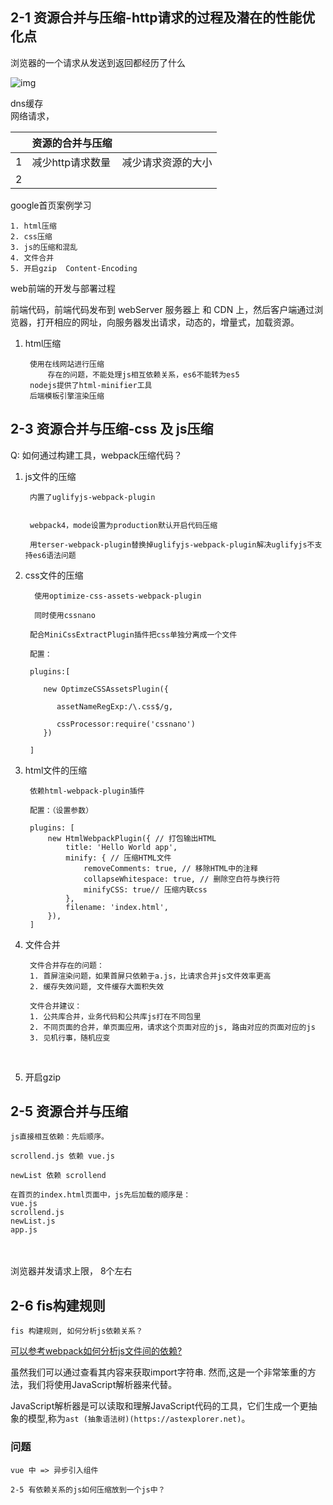 ## 2-1 资源合并与压缩-http请求的过程及潜在的性能优化点

浏览器的一个请求从发送到返回都经历了什么

![img](https://img.mukewang.com/5b5581020001ad4318010639.png)


dns缓存  
网络请求， 


|   | 资源的合并与压缩 | |
|  ----  | ----  | ----  |
| 1  | 减少http请求数量 |减少请求资源的大小 |
| 2  |   |


google首页案例学习

	1. html压缩
	2. css压缩
	3. js的压缩和混乱
	4. 文件合并
	5. 开启gzip  Content-Encoding



web前端的开发与部署过程

前端代码，前端代码发布到 webServer  服务器上 和 CDN 上，然后客户端通过浏览器，打开相应的网址，向服务器发出请求，动态的，增量式，加载资源。






1. html压缩
	
		使用在线网站进行压缩
			存在的问题，不能处理js相互依赖关系，es6不能转为es5
		nodejs提供了html-minifier工具
		后端模板引擎渲染压缩
	
	
## 2-3 资源合并与压缩-css 及 js压缩
 Q: 如何通过构建工具，webpack压缩代码？
		
1. js文件的压缩
		
		内置了uglifyjs-webpack-plugin
		
	
		webpack4，mode设置为production默认开启代码压缩
		
		用terser-webpack-plugin替换掉uglifyjs-webpack-plugin解决uglifyjs不支持es6语法问题
	
2. css文件的压缩
		
		 使用optimize-css-assets-webpack-plugin
			
		 同时使用cssnano
			
		配合MiniCssExtractPlugin插件把css单独分离成一个文件
			
		配置：
		
		plugins:[
		
		   new OptimzeCSSAssetsPlugin({
		
		      assetNameRegExp:/\.css$/g,
		
		      cssProcessor:require('cssnano')
		   })
		
		]
3. html文件的压缩
		
		依赖html-webpack-plugin插件
		
		配置：（设置参数）
		
		plugins: [
		    new HtmlWebpackPlugin({ // 打包输出HTML
		        title: 'Hello World app',
		        minify: { // 压缩HTML文件
		            removeComments: true, // 移除HTML中的注释
		            collapseWhitespace: true, // 删除空白符与换行符
		            minifyCSS: true// 压缩内联css
		        },
		        filename: 'index.html',
			}),
		]
	


4. 文件合并
		
		文件合并存在的问题：
		1. 首屏渲染问题，如果首屏只依赖于a.js，比请求合并js文件效率更高
		2. 缓存失效问题, 文件缓存大面积失效
	
		文件合并建议：
		1. 公共库合并，业务代码和公共库js打在不同包里
		2. 不同页面的合并，单页面应用，请求这个页面对应的js, 路由对应的页面对应的js
		3. 见机行事，随机应变
	
	
	​	
	
5. 开启gzip



## 2-5   资源合并与压缩

	js直接相互依赖：先后顺序。
	
	scrollend.js 依赖 vue.js 
	 
	newList 依赖 scrollend 
	
	在首页的index.html页面中，js先后加载的顺序是：
	vue.js
	scrollend.js
	newList.js
	app.js


​	 
​	
	浏览器并发请求上限， 8个左右


## 2-6 fis构建规则 


	fis 构建规则, 如何分析js依赖关系？

[可以参考webpack如何分析js文件间的依赖?](https://juejin.im/post/5b38d27451882574d87aa5d5)

虽然我们可以通过查看其内容来获取import字符串. 然而,这是一个非常笨重的方法，我们将使用JavaScript解析器来代替。

JavaScript解析器是可以读取和理解JavaScript代码的工具，它们生成一个更抽象的模型,称为`ast (抽象语法树)(https://astexplorer.net)`。



### 问题
	vue 中 => 异步引入组件
	
	2-5 有依赖关系的js如何压缩放到一个js中？
